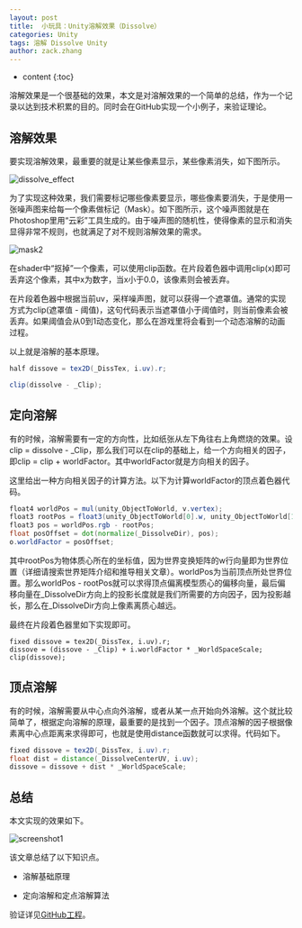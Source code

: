 ```yaml
---
layout: post
title:  小玩具：Unity溶解效果（Dissolve）
categories: Unity
tags: 溶解 Dissolve Unity
author: zack.zhang
---
```


* content
{:toc}

溶解效果是一个很基础的效果，本文是对溶解效果的一个简单的总结，作为一个记录以达到技术积累的目的。同时会在GitHub实现一个小例子，来验证理论。

<!-- more -->

## 溶解效果

要实现溶解效果，最重要的就是让某些像素显示，某些像素消失，如下图所示。

![dissolve_effect](https://zd304.github.io/assets/img/dissolve_effect.jpg)<br/>

为了实现这种效果，我们需要标记哪些像素要显示，哪些像素要消失，于是使用一张噪声图来给每一个像素做标记（Mask）。如下图所示，这个噪声图就是在Photoshop里用“云彩”工具生成的。由于噪声图的随机性，使得像素的显示和消失显得非常不规则，也就满足了对不规则溶解效果的需求。

![mask2](https://zd304.github.io/assets/img/mask2.png)<br/>

在shader中“抠掉”一个像素，可以使用clip函数。在片段着色器中调用clip(x)即可丢弃这个像素，其中x为数字，当x小于0.0，该像素则会被丢弃。

在片段着色器中根据当前uv，采样噪声图，就可以获得一个遮罩值。通常的实现方式为clip(遮罩值 - 阈值)，这句代码表示当遮罩值小于阈值时，则当前像素会被丢弃。如果阈值会从0到1动态变化，那么在游戏里将会看到一个动态溶解的动画过程。

以上就是溶解的基本原理。

```glsl
half dissove = tex2D(_DissTex, i.uv).r;

clip(dissolve - _Clip);
```

## 定向溶解

有的时候，溶解需要有一定的方向性，比如纸张从左下角往右上角燃烧的效果。设clip = dissolve - \_Clip，那么我们可以在clip的基础上，给一个方向相关的因子，即clip = clip + worldFactor。其中worldFactor就是方向相关的因子。

这里给出一种方向相关因子的计算方法。以下为计算worldFactor的顶点着色器代码。

```glsl
float4 worldPos = mul(unity_ObjectToWorld, v.vertex);
float3 rootPos = float3(unity_ObjectToWorld[0].w, unity_ObjectToWorld[1].w, unity_ObjectToWorld[2].w);
float3 pos = worldPos.rgb - rootPos;
float posOffset = dot(normalize(_DissolveDir), pos);
o.worldFactor = posOffset;
```

其中rootPos为物体质心所在的坐标值，因为世界变换矩阵的w行向量即为世界位置（详细请搜索世界矩阵介绍和推导相关文章）。worldPos为当前顶点所处世界位置。那么worldPos - rootPos就可以求得顶点偏离模型质心的偏移向量，最后偏移向量在_DissolveDir方向上的投影长度就是我们所需要的方向因子，因为投影越长，那么在_DissolveDir方向上像素离质心越远。

最终在片段着色器里如下实现即可。

```glsls
fixed dissove = tex2D(_DissTex, i.uv).r;
dissove = (dissove - _Clip) + i.worldFactor * _WorldSpaceScale;
clip(dissove);
```

## 顶点溶解

有的时候，溶解需要从中心点向外溶解，或者从某一点开始向外溶解。这个就比较简单了，根据定向溶解的原理，最重要的是找到一个因子。顶点溶解的因子根据像素离中心点距离来求得即可，也就是使用distance函数就可以求得。代码如下。

```glsl
fixed dissove = tex2D(_DissTex, i.uv).r;
float dist = distance(_DissolveCenterUV, i.uv);
dissove = dissove + dist * _WorldSpaceScale;
```

## 总结

本文实现的效果如下。

![screenshot1](https://zd304.github.io/assets/img/dissolve_screenshot.gif)

该文章总结了以下知识点。

* 溶解基础原理

* 定向溶解和定点溶解算法

验证详见<a href="https://github.com/zd304/Dissolve">GitHub工程</a>。
